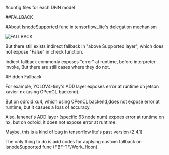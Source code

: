 #config files for each DNN model


##FALLBACK

#About IsnodeSupported func in tensorflow_lite's delegation mechanism

![FALLBACK](https://github.com/easyhardhoon/FBF-TF-hoon/assets/89892717/55bd1556-01c1-4550-b45b-6299b347d456)

But there still exists indirect fallback in "above Supported layer", which does not expose "False" in check function.

Indiect fallback commonly exposes "error" at runtime, before interpreter invoke, But there are still cases where they do not.


#Hidden Fallback

For example, YOLOV4-tiny's ADD layer exposes error at runtime on jetson xavier-nx (using OPenGL backend). 

But on odroid xu4, which using OPenCL backend,does not expose error at runtime, but it casues a loss of accuracy. 

Also, lanenet's ADD layer (specific 63 node num) expoes error at runtime on nx, but on odroid, it does not expose error at runtime.

Maybe, this is a kind of bug in tensorflow lite's past version (2.4.1)

The only thing to do is add codes for applying custom fallback on IsnodeSupported func (FBF-TF/Work_Hoon) 
